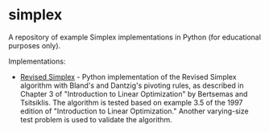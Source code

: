 # simplex
A repository of example Simplex implementations in Python (for educational purposes only).

Implementations:
- [Revised Simplex](https://github.com/spartnx/simplex/blob/main/revised_simplex_algo.py) - Python implementation of the Revised Simplex algorithm with Bland's and Dantzig's pivoting rules, as described in Chapter 3 of "Introduction to Linear Optimization" by Bertsemas and Tsitsiklis. The algorithm is tested based on example 3.5 of the 1997 edition of "Introduction to Linear Optimization." Another varying-size test problem is used to validate the algorithm.
